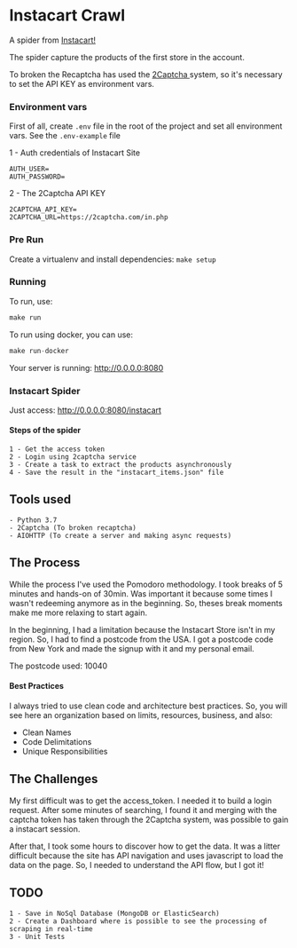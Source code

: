 # Instacart Crawl

A spider from [Instacart!](https://www.instacart.com/)

The spider capture the products of the first store in the account.

To broken the Recaptcha has used the [2Captcha ](https://2captcha.com/) system, 
so it's necessary to set the API KEY as environment vars.
 
### Environment vars

First of all, create `.env` file in the root of the project and set all environment vars. 
See the `.env-example` file

1 - Auth credentials of Instacart Site

````.env
AUTH_USER=
AUTH_PASSWORD=
````

2 - The 2Captcha API KEY

````.env
2CAPTCHA_API_KEY=
2CAPTCHA_URL=https://2captcha.com/in.php
````

### Pre Run

Create a virtualenv and install dependencies: ```make setup``` 

### Running

To run, use:

````python
make run
````

To run using docker, you can use:

````python
make run-docker
````

Your server is running: http://0.0.0.0:8080

### Instacart Spider

Just access: http://0.0.0.0:8080/instacart

#### Steps of the spider

```
1 - Get the access token
2 - Login using 2captcha service
3 - Create a task to extract the products asynchronously
4 - Save the result in the "instacart_items.json" file
```

## Tools used

    - Python 3.7
    - 2Captcha (To broken recaptcha)
    - AIOHTTP (To create a server and making async requests)

## The Process

While the process I've used the Pomodoro methodology. I took breaks of 5 minutes and hands-on of 30min. Was important it because some times
I wasn't redeeming anymore as in the beginning. So, theses break moments make me more relaxing to start again.

In the beginning, I had a limitation because the Instacart Store isn't in my region. So, I had to find a postcode from the USA. I got a postcode code from New York and made the signup with it and my personal email.

The postcode used: 10040

#### Best Practices

I always tried to use clean code and architecture best practices.
So, you will see here an organization based on limits, resources, business, and also:

- Clean Names
- Code Delimitations
- Unique Responsibilities


## The Challenges

My first difficult was to get the access_token. I needed it to build a login request. After some minutes of searching, I found it and merging
with the captcha token has taken through the 2Captcha system, was possible to gain a instacart session.

After that, I took some hours to discover how to get the data. It was a litter difficult because the site has API navigation
and uses javascript to load the data on the page. So, I needed to understand the API flow, but I got it!

## TODO

```
1 - Save in NoSql Database (MongoDB or ElasticSearch)
2 - Create a Dashboard where is possible to see the processing of scraping in real-time
3 - Unit Tests
```

